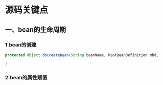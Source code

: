 
# 源码关键点
## 一、bean的生命周期
### 1.bean的创建
~~~java 
protected Object doCreateBean(String beanName, RootBeanDefinition mbd, @Nullable Object[] args) {

}
~~~
### 2.bean的属性赋值